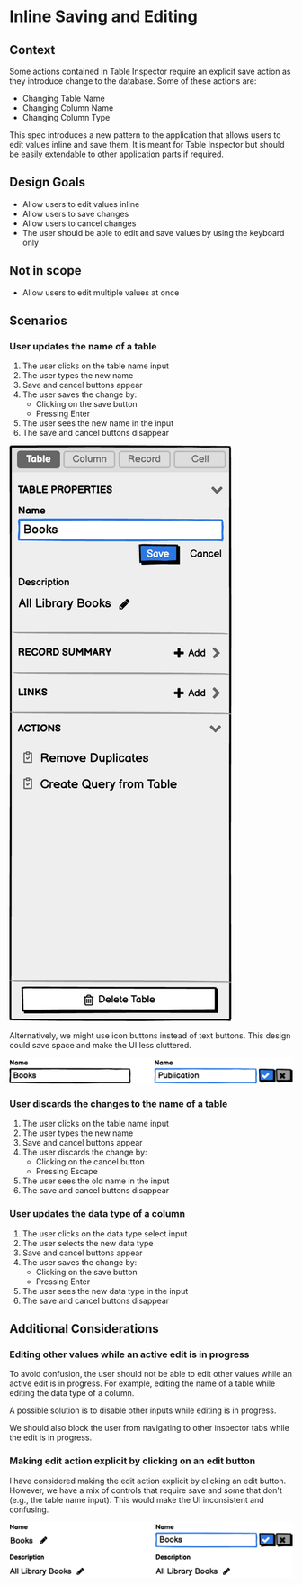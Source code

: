 # Inline Saving and Editing

## Context

Some actions contained in Table Inspector require an explicit save action as they introduce change to the database. Some of these actions are:

- Changing Table Name
- Changing Column Name
- Changing Column Type

This spec introduces a new pattern to the application that allows users to edit values inline and save them. It is meant for Table Inspector but should be easily extendable to other application parts if required.

## Design Goals

- Allow users to edit values inline
- Allow users to save changes
- Allow users to cancel changes
- The user should be able to edit and save values by using the keyboard only

## Not in scope

- Allow users to edit multiple values at once

## Scenarios

### User updates the name of a table

1. The user clicks on the table name input
1. The user types the new name
1. Save and cancel buttons appear
1. The user saves the change by:
    - Clicking on the save button
    - Pressing Enter
1. The user sees the new name in the input
1. The save and cancel buttons disappear

![image](/assets/archive/product/design/specs/inline-save-edit/185621416-fe829bc5-9016-48e4-8633-647b365857ef.png)

Alternatively, we might use icon buttons instead of text buttons. This design could save space and make the UI less cluttered.

![image](/assets/archive/product/design/specs/inline-save-edit/185630760-1e0360d4-f286-4b99-ab8e-0b22e719ed76.png)

### User discards the changes to the name of a table

1. The user clicks on the table name input
1. The user types the new name
1. Save and cancel buttons appear
1. The user discards the change by:
    - Clicking on the cancel button
    - Pressing Escape
1. The user sees the old name in the input
1. The save and cancel buttons disappear

### User updates the data type of a column

1. The user clicks on the data type select input
1. The user selects the new data type
1. Save and cancel buttons appear
1. The user saves the change by:
    - Clicking on the save button
    - Pressing Enter
1. The user sees the new data type in the input
1. The save and cancel buttons disappear

## Additional Considerations

### Editing other values while an active edit is in progress

To avoid confusion, the user should not be able to edit other values while an active edit is in progress. For example, editing the name of a table while editing the data type of a column.

A possible solution is to disable other inputs while editing is in progress.

We should also block the user from navigating to other inspector tabs while the edit is in progress.

### Making edit action explicit by clicking on an edit button

I have considered making the edit action explicit by clicking an edit button. However, we have a mix of controls that require save and some that don't (e.g., the table name input). This would make the UI inconsistent and confusing.

![image](/assets/archive/product/design/specs/inline-save-edit/185633330-26a682a5-50b1-4bd0-a4f9-828bed43d0c0.png)
